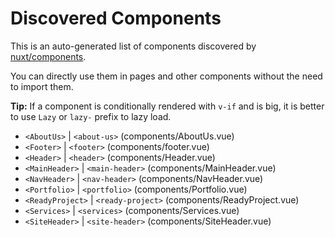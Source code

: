 # Discovered Components

This is an auto-generated list of components discovered by [nuxt/components](https://github.com/nuxt/components).

You can directly use them in pages and other components without the need to import them.

**Tip:** If a component is conditionally rendered with `v-if` and is big, it is better to use `Lazy` or `lazy-` prefix to lazy load.

- `<AboutUs>` | `<about-us>` (components/AboutUs.vue)
- `<Footer>` | `<footer>` (components/footer.vue)
- `<Header>` | `<header>` (components/Header.vue)
- `<MainHeader>` | `<main-header>` (components/MainHeader.vue)
- `<NavHeader>` | `<nav-header>` (components/NavHeader.vue)
- `<Portfolio>` | `<portfolio>` (components/Portfolio.vue)
- `<ReadyProject>` | `<ready-project>` (components/ReadyProject.vue)
- `<Services>` | `<services>` (components/Services.vue)
- `<SiteHeader>` | `<site-header>` (components/SiteHeader.vue)

